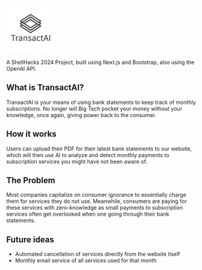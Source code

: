 <img src="https://github.com/spaaacy/TransactAI/blob/main/public/images/transactai_logo.png?raw=true" width="25%" height="25%" />

A ShellHacks 2024 Project, built using Next.js and Bootstrap, also using the OpenAI API.

## What is TransactAI?
TransactAI is your means of using bank statements to keep track of monthly subscriptions. No longer will Big Tech pocket your money without your knowledge, once again, giving power back to the consumer.

## How it works
Users can upload their PDF for their latest bank statements to our website, which will then use AI to analyze and detect monthly payments to subscription services you might have not been aware of.

## The Problem
Most companies capitalize on consumer ignorance to essentially charge them for services they do not use. Meanwhile, consumers are paying for these services with zero-knowledge as small payments to subscription services often get overlooked when one going through their bank statements.

## Future ideas
- Automated cancellation of services directly from the website itself
- Monthly email service of all services used for that month
